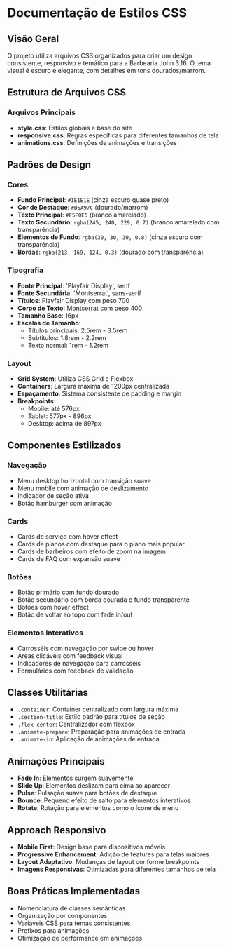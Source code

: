 # Documentação de Estilos CSS

## Visão Geral
O projeto utiliza arquivos CSS organizados para criar um design consistente, responsivo e temático para a Barbearia John 3.16. O tema visual é escuro e elegante, com detalhes em tons dourados/marrom.

## Estrutura de Arquivos CSS

### Arquivos Principais
- **style.css**: Estilos globais e base do site
- **responsive.css**: Regras específicas para diferentes tamanhos de tela
- **animations.css**: Definições de animações e transições

## Padrões de Design

### Cores
- **Fundo Principal**: `#1E1E1E` (cinza escuro quase preto)
- **Cor de Destaque**: `#D5A97C` (dourado/marrom)
- **Texto Principal**: `#F5F0E5` (branco amarelado)
- **Texto Secundário**: `rgba(245, 240, 229, 0.7)` (branco amarelado com transparência)
- **Elementos de Fundo**: `rgba(30, 30, 30, 0.8)` (cinza escuro com transparência)
- **Bordas**: `rgba(213, 169, 124, 0.3)` (dourado com transparência)

### Tipografia
- **Fonte Principal**: 'Playfair Display', serif
- **Fonte Secundária**: 'Montserrat', sans-serif
- **Títulos**: Playfair Display com peso 700
- **Corpo de Texto**: Montserrat com peso 400
- **Tamanho Base**: 16px
- **Escalas de Tamanho**:
  - Títulos principais: 2.5rem - 3.5rem
  - Subtítulos: 1.8rem - 2.2rem
  - Texto normal: 1rem - 1.2rem

### Layout
- **Grid System**: Utiliza CSS Grid e Flexbox
- **Containers**: Largura máxima de 1200px centralizada
- **Espaçamento**: Sistema consistente de padding e margin
- **Breakpoints**:
  - Mobile: até 576px
  - Tablet: 577px - 896px
  - Desktop: acima de 897px

## Componentes Estilizados

### Navegação
- Menu desktop horizontal com transição suave
- Menu mobile com animação de deslizamento
- Indicador de seção ativa
- Botão hamburger com animação

### Cards
- Cards de serviço com hover effect
- Cards de planos com destaque para o plano mais popular
- Cards de barbeiros com efeito de zoom na imagem
- Cards de FAQ com expansão suave

### Botões
- Botão primário com fundo dourado
- Botão secundário com borda dourada e fundo transparente
- Botões com hover effect
- Botão de voltar ao topo com fade in/out

### Elementos Interativos
- Carrosséis com navegação por swipe ou hover
- Áreas clicáveis com feedback visual
- Indicadores de navegação para carrosséis
- Formulários com feedback de validação

## Classes Utilitárias
- `.container`: Container centralizado com largura máxima
- `.section-title`: Estilo padrão para títulos de seção
- `.flex-center`: Centralizador com flexbox
- `.animate-prepare`: Preparação para animações de entrada
- `.animate-in`: Aplicação de animações de entrada

## Animações Principais
- **Fade In**: Elementos surgem suavemente
- **Slide Up**: Elementos deslizam para cima ao aparecer
- **Pulse**: Pulsação suave para botões de destaque
- **Bounce**: Pequeno efeito de salto para elementos interativos
- **Rotate**: Rotação para elementos como o ícone de menu

## Approach Responsivo
- **Mobile First**: Design base para dispositivos móveis
- **Progressive Enhancement**: Adição de features para telas maiores
- **Layout Adaptativo**: Mudanças de layout conforme breakpoints
- **Imagens Responsivas**: Otimizadas para diferentes tamanhos de tela

## Boas Práticas Implementadas
- Nomenclatura de classes semânticas
- Organização por componentes
- Variáveis CSS para temas consistentes
- Prefixos para animações
- Otimização de performance em animações 